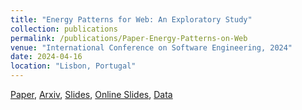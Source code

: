 ```yaml
---
title: "Energy Patterns for Web: An Exploratory Study"
collection: publications
permalink: /publications/Paper-Energy-Patterns-on-Web
venue: "International Conference on Software Engineering, 2024"
date: 2024-04-16
location: "Lisbon, Portugal"
---
```


[Paper](https://poojaruhal.github.io/files/Paper-Energy-patterns-on-Web.pdf),
[Arxiv](https://arxiv.org/abs/2401.06482),
[Slides](https://poojaruhal.github.io/files/Slides-Energy-Patterns-for-Web.pdf),
[Online Slides](https://www.slideshare.net/slideshow/energy-patterns-for-weban-exploratory-studypdf/267525724),
[Data](https://doi.org/10.5281/zenodo.8404487)

